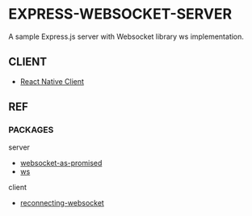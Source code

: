 # EXPRESS-WEBSOCKET-SERVER

A sample Express.js server with Websocket library ws implementation.

## CLIENT

- [React Native Client](https://github.com/iamcxa/ReactNativeWebsocket)

## REF

### PACKAGES

server

- [websocket-as-promised](https://github.com/vitalets/websocket-as-promised)
- [ws](https://www.npmjs.com/package/ws)

client

- [reconnecting-websocket](https://github.com/pladaria/reconnecting-websocket#readme)
